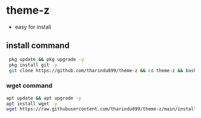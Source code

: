 # theme-z

- easy for install

## install command

```bash
 pkg update && pkg upgrade -y
 pkg install git -y
 git clone https://github.com/tharindu899/theme-z && cd theme-z && bash theme.sh
```

### wget command

```bash
apt update && apt upgrade -y
apt install wget -y
wget https://raw.githubusercontent.com/tharindu899/theme-z/main/install.sh && bash ~/theme.sh
```
